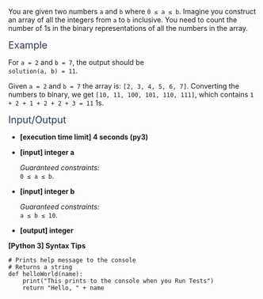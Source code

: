 <p>You are given two numbers <code>a</code> and <code>b</code> where <code>0 ≤ a ≤ b</code>. Imagine you construct an array of all the integers from <code>a</code> to <code>b</code> inclusive. You need to count the number of 1s in the binary representations of all the numbers in the array.</p>
<p><span class="markdown--header" style="color:#2b3b52;font-size:1.4em">Example</span></p>
<p>For <code>a = 2</code> and <code>b = 7</code>, the output should be<br />
<code>solution(a, b) = 11</code>.</p>
<p>Given <code>a = 2</code> and <code>b = 7</code> the array is: <code>[2, 3, 4, 5, 6, 7]</code>. Converting the numbers to binary, we get <code>[10, 11, 100, 101, 110, 111]</code>, which contains <code>1 + 2 + 1 + 2 + 2 + 3 = 11</code> 1s.</p>
<p><span class="markdown--header" style="color:#2b3b52;font-size:1.4em">Input/Output</span></p>
<ul>
<li>
<p><strong>[execution time limit] 4 seconds (py3)</strong></p>
</li>
<li>
<p><strong>[input] integer a</strong></p>
<p><em>Guaranteed constraints:</em><br />
<code>0 ≤ a ≤ b</code>.</p>
</li>
<li>
<p><strong>[input] integer b</strong></p>
<p><em>Guaranteed constraints:</em><br />
<code>a ≤ b ≤ 10</code>.</p>
</li>
<li>
<p><strong>[output] integer</strong></p>
</li>
</ul>
<p><strong>[Python 3] Syntax Tips</strong></p>
<pre><code class="language-python"><span class="hljs-comment"># Prints help message to the console</span>
<span class="hljs-comment"># Returns a string</span>
<span class="hljs-keyword">def</span> <span class="hljs-title function_">helloWorld</span>(<span class="hljs-params">name</span>):
    <span class="hljs-built_in">print</span>(<span class="hljs-string">"This prints to the console when you Run Tests"</span>)
    <span class="hljs-keyword">return</span> <span class="hljs-string">"Hello, "</span> + name

</code></pre>
